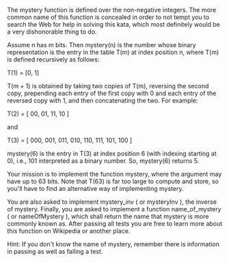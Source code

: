 The mystery function is defined over the non-negative integers. The more common name of this function is concealed in order to not tempt you to search the Web for help in solving this kata, which most definitely would be a very dishonorable thing to do.

Assume n has m bits. Then mystery(n) is the number whose binary representation is the entry in the table T(m) at index position n, where T(m) is defined recursively as follows:

T(1) = [0, 1]

T(m + 1) is obtained by taking two copies of T(m), reversing the second copy, prepending each entry of the first copy with 0 and each entry of the reversed copy with 1, and then concatenating the two. For example:

T(2) = [ 00, 01, 11, 10 ]

and

T(3) = [ 000, 001, 011, 010, 110, 111, 101, 100 ]

mystery(6) is the entry in T(3) at index position 6 (with indexing starting at 0), i.e., 101 interpreted as a binary number. So, mystery(6) returns 5.

Your mission is to implement the function mystery, where the argument may have up to 63 bits. Note that T(63) is far too large to compute and store, so you'll have to find an alternative way of implementing mystery.

You are also asked to implement mystery_inv ( or mysteryInv ), the inverse of mystery. Finally, you are asked to implement a function name_of_mystery ( or nameOfMystery ), which shall return the name that mystery is more commonly known as. After passing all tests you are free to learn more about this function on Wikipedia or another place.

Hint: If you don't know the name of mystery, remember there is information in passing as well as failing a test.
